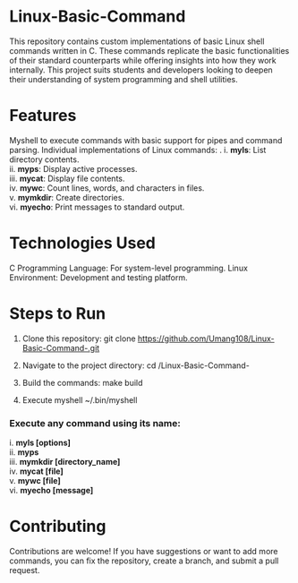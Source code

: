 # Linux-Basic-Command

This repository contains custom implementations of basic Linux shell commands written in C. These commands replicate the basic functionalities of their standard counterparts while offering insights into how they work internally. This project suits students and developers looking to deepen their understanding of system programming and shell utilities.

# Features
Myshell to execute commands with basic support for pipes and command parsing.
Individual implementations of Linux commands:                                          .
i. **myls**: List directory contents.  
ii. **myps**: Display active processes.  
iii. **mycat**: Display file contents.  
iv. **mywc**: Count lines, words, and characters in files.  
v. **mymkdir**: Create directories.  
vi. **myecho**: Print messages to standard output.

# Technologies Used
C Programming Language: For system-level programming.
Linux Environment: Development and testing platform.

# Steps to Run
1. Clone this repository:
    git clone https://github.com/Umang108/Linux-Basic-Command-.git

2. Navigate to the project directory:
    cd /Linux-Basic-Command-

3. Build the commands:
    make build

4. Execute myshell
    ~/.bin/myshell

### Execute any command using its name:

i. **myls [options]**  
ii. **myps**  
iii. **mymkdir [directory_name]**  
iv. **mycat [file]**  
v. **mywc [file]**  
vi. **myecho [message]**



# Contributing
Contributions are welcome! If you have suggestions or want to add more commands, you can fix the repository, create a branch, and submit a pull request.








   

